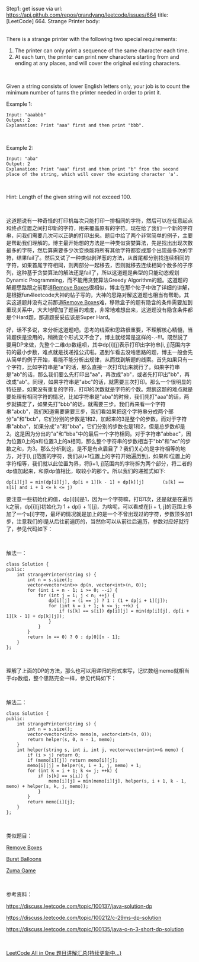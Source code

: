 Step1: get issue via url: https://api.github.com/repos/grandyang/leetcode/issues/664 
 title:[LeetCode] 664. Strange Printer 
 body:  
  

There is a strange printer with the following two special requirements:

  1. The printer can only print a sequence of the same character each time.
  2. At each turn, the printer can print new characters starting from and ending at any places, and will cover the original existing characters.



 

Given a string consists of lower English letters only, your job is to count the minimum number of turns the printer needed in order to print it.

Example 1:
    
    
    Input: "aaabbb"
    Output: 2
    Explanation: Print "aaa" first and then print "bbb".
    

 

Example 2:
    
    
    Input: "aba"
    Output: 2
    Explanation: Print "aaa" first and then print "b" from the second place of the string, which will cover the existing character 'a'.
    

 

Hint: Length of the given string will not exceed 100.

 

这道题说有一种奇怪的打印机每次只能打印一排相同的字符，然后可以在任意起点和终点位置之间打印新的字符，用来覆盖原有的字符。现在给了我们一个新的字符串，问我们需要几次可以正确的打印出来。题目中给了两个非常简单的例子，主要是帮助我们理解的。博主最开始想的方法是一种类似贪婪算法，先是找出出现次数最多的字符，然后算需要多少次变换能将所有其他字符都变成那个出现最多次的字符，结果fail了。然后又试了一种类似剥洋葱的方法，从首尾都分别找连续相同的字符，如果首尾字符相同，则两部分一起移去，否则就移去连续相同个数多的子序列，这种基于贪婪算法的解法还是fail了，所以这道题是典型的只能动态规划Dynamic Programming，而不能用贪婪算法Greedy Algorithm的题。这道题的解题思路跟之前那道[Remove Boxes](http://www.cnblogs.com/grandyang/p/6850657.html)很相似，博主在那个帖子中做了详细的讲解，是根据fun4leetcode大神的帖子写的，大神的思路对解这道题也相当有帮助。其实这道题并没有之前那道[Remove Boxes](http://www.cnblogs.com/grandyang/p/6850657.html)难，移除盒子的题有隐含的条件需要加到重现关系中，大大地增加了题目的难度，非常地难想出来，这道题没有隐含条件都是个Hard题，那道题妥妥应该是Super Hard。

好，话不多说，来分析这道题吧。思考的线索和思路很重要，不理解核心精髓，当背题侠是没用的，稍微变个形式又不会了，博主就经常是这样的-.-!!!。既然说了要用DP来做，先整个二维dp数组呗，其中dp[i][j]表示打印出字符串[i, j]范围内字符的最小步数，难点就是找递推公式啦。遇到乍看去没啥思路的题，博主一般会先从简单的例子开始，看能不能分析出规律，从而找到解题的线索。首先如果只有一个字符，比如字符串是"a"的话，那么直接一次打印出来就行了。如果字符串是"ab"的话，那么我们要么先打印出"aa"，再改成"ab"，或者先打印出"bb"，再改成"ab"。同理，如果字符串是"abc"的话，就需要三次打印。那么一个很明显的特征是，如果没有重复的字符，打印的次数就是字符的个数。燃鹅这题的难点就是要处理有相同字符的情况，比如字符串是"aba"的时候，我们先打"aaa"的话，两步就搞定了，如果先打"bbb"的话，就需要三步。我们再来看一个字符串"abcb"，我们知道需要需要三步，我们看如果把这个字符串分成两个部分"a"和"bcb"，它们分别的步数是1和2，加起来的3是整个的步数。而对于字符串"abba"，如果分成"a"和"bba"，它们分别的步数也是1和2，但是总步数却是2。这是因为分出的"a"和"bba"中的最后一个字符相同。对于字符串"abbac"，因为位置0上的a和位置3上的a相同，那么整个字符串的步数相当于"bb"和"ac"的步数之和，为3。那么分析到这，是不是有点眉目了？我们关心的是字符相等的地方，对于[i, j]范围的字符，我们从i+1位置上的字符开始遍历到j，如果和i位置上的字符相等，我们就以此位置为界，将[i+1, j]范围内的字符拆为两个部分，将二者的dp值加起来，和原dp值相比，取较小的那个。所以我们的递推式如下:
    
    
    dp[i][j] = min(dp[i][j], dp[i + 1][k - 1] + dp[k][j]       (s[k] == s[i] and i + 1 <= k <= j)

要注意一些初始化的值，dp[i][i]是1，因为一个字符嘛，打印1次，还是就是在遍历k之前，dp[i][j]初始化为 1 + dp[i + 1][j]，为啥呢，可以看成在[i + 1, j]的范围上多加了一个s[i]字符，最坏的情况就是加上的是一个不曾出现过的字符，步数顶多加1步，注意我们的i是从后往前遍历的，当然你可以从前往后遍历，参数对应好就行了，参见代码如下：

 

解法一：
    
    
    class Solution {
    public:
        int strangePrinter(string s) {
            int n = s.size();
            vector<vector<int>> dp(n, vector<int>(n, 0));
            for (int i = n - 1; i >= 0; --i) {
                for (int j = i; j < n; ++j) {
                    dp[i][j] = (i == j) ? 1 : (1 + dp[i + 1][j]);
                    for (int k = i + 1; k <= j; ++k) {
                        if (s[k] == s[i]) dp[i][j] = min(dp[i][j], dp[i + 1][k - 1] + dp[k][j]);
                    }
                }
            }
            return (n == 0) ? 0 : dp[0][n - 1];
        }
    };

 

理解了上面的DP的方法，那么也可以用递归的形式来写，记忆数组memo就相当于dp数组，整个思路完全一样，参见代码如下： 

 

解法二：
    
    
    class Solution {
    public:
        int strangePrinter(string s) {
            int n = s.size();
            vector<vector<int>> memo(n, vector<int>(n, 0));
            return helper(s, 0, n - 1, memo);
        }
        int helper(string s, int i, int j, vector<vector<int>>& memo) {
            if (i > j) return 0;
            if (memo[i][j]) return memo[i][j];
            memo[i][j] = helper(s, i + 1, j, memo) + 1;
            for (int k = i + 1; k <= j; ++k) {
                if (s[k] == s[i]) {
                    memo[i][j] = min(memo[i][j], helper(s, i + 1, k - 1, memo) + helper(s, k, j, memo));
                }
            }
            return memo[i][j];
        }
    };

 

类似题目：

[Remove Boxes](http://www.cnblogs.com/grandyang/p/6850657.html)

[Burst Balloons](http://www.cnblogs.com/grandyang/p/5006441.html)

[Zuma Game](http://www.cnblogs.com/grandyang/p/6759881.html)

 

参考资料：

<https://discuss.leetcode.com/topic/100137/java-solution-dp>

<https://discuss.leetcode.com/topic/100212/c-29ms-dp-solution>

<https://discuss.leetcode.com/topic/100135/java-o-n-3-short-dp-solution>

 

[LeetCode All in One 题目讲解汇总(持续更新中...)](http://www.cnblogs.com/grandyang/p/4606334.html)
